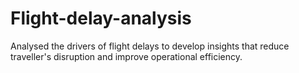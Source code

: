 # Flight-delay-analysis
Analysed the drivers of flight delays to develop insights that reduce traveller's disruption and improve operational efficiency.
